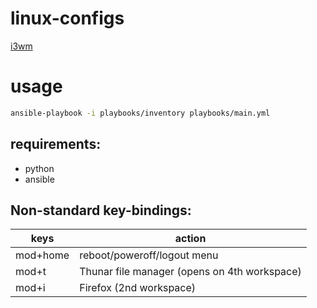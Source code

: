 # linux-configs
[i3wm](https://i3wm.org/)

# usage
```bash
ansible-playbook -i playbooks/inventory playbooks/main.yml
```
## requirements:
* python
* ansible

## Non-standard key-bindings:
keys | action
------------ | -------------
mod+home | reboot/poweroff/logout menu
mod+t | Thunar file manager (opens on 4th workspace)
mod+i | Firefox (2nd workspace)


